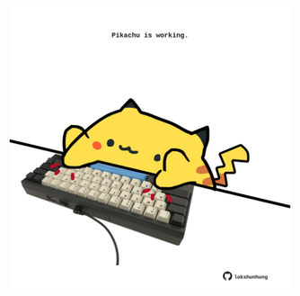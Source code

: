 <!-- built at 18/12/2024, 10:00:48 UTC -->
<p align="center">
  <img width="500" height="500" src="./ReadmeImage.svg">
</p>

